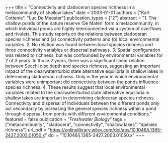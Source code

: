 +++
title = "Connectivity and cladoceran species richness in a metacommunity of shallow lakes"
date = 2003-01-01
authors = ["Karl Cottenie", "Luc De Meester"]
publication_types = ["2"]
abstract = "1. The shallow ponds of the nature reserve ‘De Maten’ form a metacommunity, in which individual ponds are highly interconnected via a system of overflows and rivulets. This study reports on the relations between cladoceran species richness and (a) connectivity patterns and (b) local environmental variables. 2. No relation was found between local species richness and three connectivity variables or dispersal pathways. 3. Spatial configuration was related to richness, but was confounded by environmental variables for 2 of 3 years. In those 2 years, there was a significant linear relation between Secchi disc depth and species richness, suggesting an important impact of the clearwater/turbid state alternative equilibria in shallow lakes in determining cladoceran richness. Only in the year in which environmental variables were unimportant did connectivity between the ponds influence species richness. 4. These results suggest that local environmental variables related to the clearwater/turbid state alternative equilibria in shallow lakes are important in determining cladoceran species richness. Connectivity and dispersal of individuals between the different ponds only act secondarily by increasing the general species richness within a pond through dispersal from ponds with different environmental conditions."
featured = false
publication = "*Freshwater Biology*"
tags = ["metacommunity", "cladocera", "connectivity", "shallow lakes", "species richness"]
url_pdf = "https://onlinelibrary.wiley.com/doi/abs/10.1046/j.1365-2427.2003.01050.x"
doi = "10.1046/j.1365-2427.2003.01050.x"
+++

